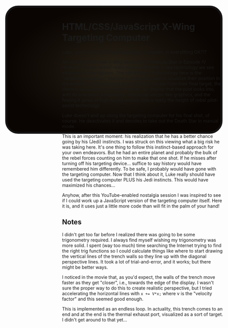 # HTML/CSS/JavaScript X-Wing Targeting Computer

Luke, you've turned off your targeting computer, is everything OK?!?

Re-watching the final x-wing assault on the Death Star in Episode IV recently, I found myself really paying attention to the technology we see employed in the fighters. The centerpiece technonlogy here is the "targeting computer" that the x-wing pilots use to visualize their position in the trenches and determine how far away the are from their final target, the thermal exhaust port. A sort of heads-up display that the pilot looks into, with its one-point perspective, minimalist vector-like graphics, and the feeling it gives of high speed motion, this is really the height of rebel pilot-assist technology.

Luke doesn't end up using the targeting computer for his final shot, of course. He deactivates it and decides to take out the Death Star in manual mode.

This is an important moment: his realization that he has a better chance going by his (Jedi) instincts. I was struck on this viewing what a big risk he was taking here. It's one thing to follow this instinct-based approach for your own endeavors. But he had an entire planet and probably the bulk of the rebel forces counting on him to make that one shot. If he misses after turning off his targeting device... suffice to say history would have remembered him differently. To be safe, I probably would have gone with the targeting computer. Now that I think about it, Luke really should have used the targeting computer PLUS his Jedi instincts. This would have maximized his chances...

Anyhow, after this YouTube-enabled nostalgia session I was inspired to see if I could work up a JavaScript version of the targeting computer itself. Here it is, and it uses just a little more code than will fit in the palm of your hand!

<style>
.tube {

  position: absolute; /*allows div to overlap */
  left: 50px;
  top: 40px;
  width: 680px;
  height: 400px;
  border-radius: 40px;
}

.outline {
  z-index:-30;
  box-sizing: border-box;
  border-style:solid;
  border-width: 6px;
  background-color: rgba(10, 5, 2, 1);
}

.glow {
  z-index:-10;
  background: -webkit-radial-gradient(center center, contain, rgba(150,140,100,1), rgba(10,5,2,1)) center center no-repeat, black;
  opacity:0.2;
}

#gridCanvas
{
  z-index: -20;
}
</style>

<div class="tube glow" height="400" width="640"></div>
<div class ="tube outline" height="400" width="640"></div>
<canvas class = "tube" id="gridCanvas" height="400" width="640"></canvas>
<script>

(function() {

  var c=document.getElementById("gridCanvas");
  var ctx=c.getContext("2d");
  var w = ctx.canvas.width;
  var h = ctx.canvas.height;
  var cx = w/2;
  var cy = h/2;
  var theta_mid = Math.atan((h/2)/(w/2)); // angle to the corner of the canvas
  var thetas = [0.25, 0.66, 0.9]; // angles of perspective lines
  dx = Math.cos(thetas[2]);
  dy = Math.sin(thetas[2]);
  var staticImage;
  var gridColor = 'rgba(240, 210, 0, 1)'
  var distanceIndicatorColor = 'rgba(200, 0, 0, 1)'

  ctx.strokeStyle = gridColor;
  ctx.lineWidth = 4;

  // diagonal perspective lines
  ctx.beginPath();
  for(i=0; i<3;i++)
  {
    if (thetas[i] < theta_mid) {
      ctx.moveTo(cx,cy);
      ctx.lineTo(w, cy - (w/2)*Math.tan(thetas[i]));
      ctx.moveTo(cx,cy);
      ctx.lineTo(w, cy + (w/2)*Math.tan(thetas[i]));
      ctx.moveTo(cx,cy);
      ctx.lineTo(0, cy + (w/2)*Math.tan(thetas[i]));
      ctx.moveTo(cx,cy);
      ctx.lineTo(0, cy - (w/2)*Math.tan(thetas[i]));
      ctx.stroke();
    }
    else {
      ctx.moveTo(cx,cy);
      ctx.lineTo(cx+(h/2)/Math.tan(thetas[i]), h);
      ctx.moveTo(cx,cy);
      ctx.lineTo(cx-(h/2)/Math.tan(thetas[i]), h);
      ctx.moveTo(cx,cy);
      ctx.lineTo(cx+(h/2)/Math.tan(thetas[i]), 0);
      ctx.moveTo(cx,cy);
      ctx.lineTo(cx-(h/2)/Math.tan(thetas[i]), 0);
      ctx.stroke();
    }
  }

  var staticImage = ctx.getImageData(0,0,w,h);

  // setup for render loop
  var darr = [10];
  var distanceIndicatorLinePos = w/2;
  setInterval(render_loop, 33); /*30 FPS*/

  function render_loop ()
  {
    ctx.clearRect(0, 0, w, h);
    ctx.putImageData(staticImage,0,0);
    ctx.strokeStyle = gridColor;
    ctx.lineWidth = 4;
    if (darr[0] > 30)
    {
      darr.unshift(10);
    }
    for (i=0; i<darr.length;i++)
    {
      d = darr[i];
      ctx.beginPath();
      ctx.moveTo(cx+d*dx,cy-d*dy);
      ctx.lineTo(cx+d*dx,cy+d*dy);
      ctx.lineTo(cx-d*dx,cy+d*dy);
      ctx.lineTo(cx-d*dx,cy-d*dy);
      ctx.stroke();
      darr[i]+=0.125*darr[i]; // the closer to the edge, the faster the line moves
      if (darr[i]*dx>w) // off screen
      {
        darr.pop();
      }
    }
    ctx.lineWidth = 8;
    ctx.strokeStyle = distanceIndicatorColor;
    ctx.beginPath();
    ctx.moveTo(cx+distanceIndicatorLinePos,0);
    ctx.lineTo(cx+distanceIndicatorLinePos,h);
    ctx.moveTo(cx-distanceIndicatorLinePos,0);
    ctx.lineTo(cx-distanceIndicatorLinePos,h);
    ctx.stroke();
    distanceIndicatorLinePos -= 1;
    if (distanceIndicatorLinePos == 0)
    {
      distanceIndicatorLinePos = w/2;
    }
  }

})();

</script>

## Notes

I didn't get too far before I realized there was going to be some trigonometry required. I always find myself wishing my trigonometry was more solid. I spent (way too much) time searching the Internet trying to find the right trig functions so I could calculate things like where to start drawing the vertical lines of the trench walls so they line up with the diagonal perspective lines. It took a lot of trial-and-error, and it works; but there might be better ways.

I noticed in the movie that, as you'd expect, the walls of the trench move faster as they get "closer", i.e., towards the edge of the display. I wasn't sure the proper way to do this to create realistic perspective, but I tried accelerating the horizontal lines with `x += V*x;` where v is the "velocity factor" and this seemed good enough.

This is implemented as an endless loop. In actuality, this trench comes to an end and at the end is the thermal exhaust port, visualized as a sort of target. I didn't get around to that yet...
